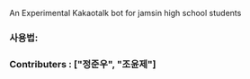 An Experimental Kakaotalk bot for jamsin high school students

### **사용법:**

### Contributers : ["정준우", "조윤제"]